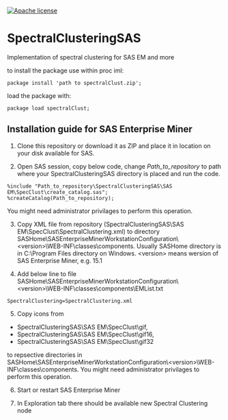 [![Apache license](https://img.shields.io/badge/License-Apache-blue.svg)](https://github.com/Pastuszka/SpectralClusteringSAS/blob/main/LICENSE)

# SpectralClusteringSAS
Implementation of spectral clustering for SAS EM and more

to install the package use within proc iml:
```
package install 'path to spectralClust.zip';
```
load the package with:
```
package load spectralClust;
```
## Installation guide for SAS Enterprise Miner

1. Clone this repository or download it as ZIP and place it in location on your disk available for SAS.

2. Open SAS session, copy below code, change *Path_to_repository* to path where your SpectralClusteringSAS directory is placed and run the code.
```
%include "Path_to_repository\SpectralClusteringSAS\SAS EM\SpecClust\create_catalog.sas";
%createCatalog(Path_to_repository);
```
You might need administrator privilages to perform this operation.

3. Copy XML file from repository (SpectralClusteringSAS\SAS EM\SpecClust\SpectralClustering.xml) to directory SASHome\SASEnterpriseMinerWorkstationConfiguration\\&lt;version&gt;\WEB-INF\classes\components.
Usually SASHome directory is in C:\Program Files directory on Windows.
&lt;version&gt; means wersion of SAS Enterprise Miner, e.g. 15.1

4. Add below line to file SASHome\SASEnterpriseMinerWorkstationConfiguration\\&lt;version&gt;\WEB-INF\classes\components\EMList.txt
```
SpectralClustering=SpectralClustering.xml
```

5. Copy icons from 
 * SpectralClusteringSAS\SAS EM\SpecClust\gif, 
 * SpectralClusteringSAS\SAS EM\SpecClust\gif16, 
 * SpectralClusteringSAS\SAS EM\SpecClust\gif32 

to repsective directories in SASHome\SASEnterpriseMinerWorkstationConfiguration\\&lt;version&gt;\WEB-INF\classes\components.
You might need administrator privilages to perform this operation.

6. Start or restart SAS Enterprise Miner

7. In Exploration tab there should be available new Spectral Clustering node

